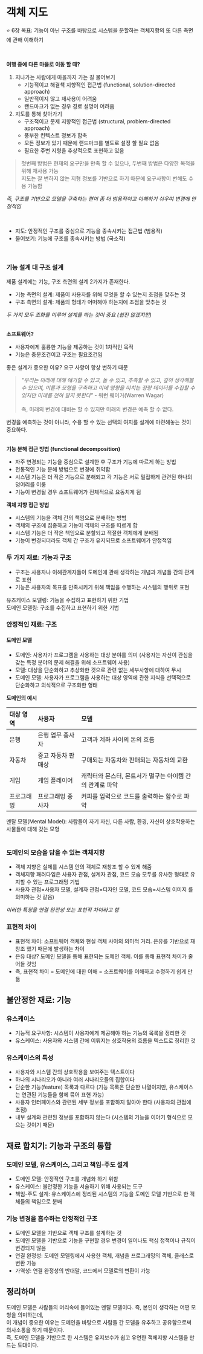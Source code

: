 # 객체 지도


:star: 6장 목표: 기능이 아닌 구조를 바탕으로 시스템을 분할하는 객체지향의 또 다른 측면에 관해 이해하기

<br>

**여행 중에 다른 마을로 이동 할 때?**

1. 지나가는 사람에게 마을까지 가는 길 물어보기
   * 기능적이고 해결책 지향적인 접근법 (functional, solution-directed approach)
   * 일반적이지 않고 재사용이 어려움
   * 랜드마크가 없는 경우 경로 설명이 어려움
2. 지도를 통해 찾아가기
   * 구조적이고 문제 지향적인 접근법 (structural, problem-directed approach)
   * 풍부한 컨텍스트 정보가 함축
   * 모든 정보가 있기 때문에 랜드마크를 별도로 설정 할 필요 없음
   * 필요한 주변 지형을 추상적으로 표현하고 있음

> 첫번째 방법은 현재의 요구만을 만족 할 수 있으나, 두번째 방법은 다양한 목적을 위해 재사용 가능 <br>
> 지도는 잘 변하지 않는 지형 정보를 기반으로 하기 때문에 요구사항이 변해도 수용 가능함

*즉, 구조를 기반으로 모델을 구축하는 편이 좀 더 범용적이고 이해하기 쉬우며 변경에 안정적임*

<br>

* 지도: 안정적인 구조를 중심으로 기능을 종속시키는 접근법 (범용적)
* 물어보기: 기능에 구조를 종속시키는 방법 (국소적)

<br>

### 기능 설계 대 구조 설계

제품 설계에는 기능, 구조 측면의 설계 2가지가 존재한다. <br>

* 기능 측면의 설계: 제품이 사용자를 위해 무엇을 할 수 있는지 초점을 맞추는 것
* 구조 측면의 설계: 제품의 형태가 어떠해야 하는지에 초점을 맞추는 것

*두 가지 모두 조화를 이루어 설계를 하는 것이 중요 (쉽진 않겠지만)* <br><br>

**소프트웨어?**
* 사용자에게 훌륭한 기능을 제공하는 것이 1차적인 목적
* 기능은 충분조건이고 구조는 필요조건임

좋은 설계가 중요한 이유? 요구 사항이 항상 변하기 때문 <br>

> *"우리는 미래에 대해 얘기할 수 있고, 놀 수 있고, 추측할 수 있고, 깊이 생각해볼 수 있으며, 이론과 모형을 구축하고 이에 영향을 미치는 정량 데이터를 수집할 수 있지만 미래를 전혀 알지 못한다"* - 워런 웨이거(Warren Wagar) <br><br>
> 즉, 미래의 변경에 대비는 할 수 있지만 미래의 변경은 예측 할 수 없다.

변경을 예측하는 것이 아니라, 수용 할 수 있는 선택의 여지를 설계에 마련해놓는 것이 중요하다. <br><br>

**기능 분해 접근 방법 (functional decomposition)**
* 자주 변경되는 기능을 중심으로 설계한 후 구조가 기능에 따르게 하는 방법
* 전통적인 기능 분해 방법으로 변경에 취약함
* 시스템 기능은 더 작은 기능으로 분해되고 각 기능은 서로 밀접하게 관련된 하나의 덩어리를 이룸
* 기능이 변경될 경우 소프트웨어가 전체적으로 요동치게 됨

**객체 지향 접근 방법**
* 시스템의 기능을 객체 간의 책임으로 분배하는 방법
* 객체의 구조에 집중하고 기능이 객체의 구조를 따르게 함
* 시스템 기능은 더 작은 책임으로 분할되고 적절한 객체에게 분배됨
* 기능이 변경되더라도 객체 간 구조가 유지되므로 소프트웨어가 안정적임


### 두 가지 재료: 기능과 구조
* 구조는 사용자나 이해관계자들이 도메인에 관해 생각하는 개념과 개념들 간의 관계로 표현
* 기능은 사용자의 목표를 만족시키기 위해 책임을 수행하는 시스템의 행위로 표현

유즈케이스 모델링: 기능을 수집하고 표현하기 위한 기법 <br>
도메인 모델링: 구조를 수집하고 표현하기 위한 기법 <br>

### 안정적인 재료: 구조
#### 도메인 모델

* 도메인: 사용자가 프로그램을 사용하는 대상 분야를 의미 (사용자는 자신이 관심을 갖는 특정 분야의 문제 해결을 위해 소프트웨어 사용)
* 모델: 대상을 단순화하고 추상화한 것으로 관련 없는 세부사항에 대하여 무시
* 도메인 모델: 사용자가 프로그램을 사용하는 대상 영역에 관한 지식을 선택적으로 단순화하고 의식적으로 구조화한 형태

**도메인의 예시** <br>

|대상 영역|사용자|모델|
|:---|:---|:---|
|은행|은행 업무 종사자|고객과 계좌 사이의 돈의 흐름|
|자동차|중고 자동차 판매상|구매되는 자동차와 판매되는 자동차의 교환|
|게임|게임 플레이어|캐릭터와 몬스터, 몬트서가 떨구는 아이템 간의 관계로 파악|
|프로그래밍|프로그래밍 종사자|커피를 입력으로 코드를 출력하는 함수로 파악|

멘탈 모델(Mental Model): 사람들이 자기 자신, 다른 사람, 환경, 자신이 상호작용하는 사물들에 대해 갖는 모형 <br><br>


### 도메인의 모습을 담을 수 있는 객체지향

* 객체 지향은 실체를 시스템 안의 객체로 재창조 할 수 있게 해줌
* 객체지향 패러다임은 사용자 관점, 설계자 관점, 코드 모습 모두를 유사한 형태로 유지할 수 있는 프로그래밍 기법
* 사용자 관점=사용자 모델, 설계자 관점=디자인 모델, 코드 모습=시스템 이미지 를 의미하는 것 같음)

*이러한 특징을 연결 완전성 또는 표현적 차이라고 함*

### 표현적 차이

* 표현적 차이: 소프트웨어 객체와 현실 객체 사이의 의미적 거리. 은유를 기반으로 재창조 했기 때문에 발생하는 차이 
* 은유 대상? 도메인 모델을 통해 표현되는 도메인 객체. 이를 통해 표현적 차이가 줄어들 것임
* 즉, 표현적 차이 = 도메인에 대한 이해 = 소프트웨어를 이해하고 수정하기 쉽게 만듦 


## 불안정한 재료: 기능
### 유스케이스

* 기능적 요구사항: 시스템이 사용자에게 제공해야 하는 기능의 목록을 정리한 것
* 유스케이스: 사용자와 시스템 간에 이뤄지는 상호작용의 흐름을 텍스트로 정리한 것

### 유스케이스의 특성

* 사용자와 시스템 간의 상호작용을 보여주는 텍스트이다
* 하나의 시나리오가 아니라 여러 시나리오들의 집합이다
* 단순한 기능(feature) 목록과 다르다 (기능 목록은 단순한 나열이지만, 유스케이스는 연관된 기능들을 함께 묶어 표현 가능)
* 사용자 인터페이스와 관련된 세부 정보를 포함하지 말아야 한다 (사용자의 관점에 초점)
* 내부 설계와 관련된 정보를 포함하지 않는다 (시스템의 기능을 이야기 형식으로 모으는 것이기 때문)

## 재료 합치기: 기능과 구조의 통합
### 도메인 모델, 유스케이스, 그리고 책임-주도 설계

* 도메인 모델: 안정적인 구조를 개념화 하기 위함
* 유스케이스: 불안정한 기능을 서술하기 위해 사용되는 도구
* 책임-주도 설계: 유스케이스에 정리된 시스템의 기능을 도메인 모델 기반으로 한 객체들의 책임으로 분배

### 기능 변경을 흡수하는 안정적인 구조

* 도메인 모델을 기반으로 객체 구조를 설계하는 것
* 도메인 모델을 기반으로 기능을 구현할 경우 변경이 일어나도 핵심 정책이나 규칙이 변경되지 않음
* 연결 완정성: 도메인 모델링에서 사용한 객체, 개념을 프로그래밍의 객체, 클래스로 변환 가능
* 가역성: 연결 완정성의 반대말, 코드에서 모델로의 변환이 가능

## 정리하며

도메인 모델은 사람들의 머리속에 들어있는 멘탈 모델이다. 즉, 본인이 생각하는 어떤 모형을 의미하는데, <br>
이 개념이 중요한 이유는 도메인을 바탕으로 사람들 간 모델을 유추하고 공유함으로써 의사소통을 하기 때문이다. <br>
즉, 도메인 모델을 기반으로 한 시스템은 유지보수가 쉽고 유연한 객체지향 시스템을 만드는 토대이다.

